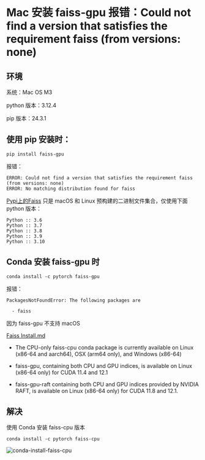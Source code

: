 # Mac 安装 faiss-gpu 报错：Could not find a version that satisfies the requirement faiss (from versions: none)

## 环境

系统：Mac OS M3

python 版本：3.12.4

pip 版本：24.3.1



 ## 使用 pip 安装时：

```shell
pip install faiss-gpu
```

报错：

```shell
ERROR: Could not find a version that satisfies the requirement faiss (from versions: none)
ERROR: No matching distribution found for faiss
```

[Pypi上的Faiss](https://pypi.org/project/faiss-gpu/) 只是 macOS 和 Linux 预构建的二进制文件集合，仅使用下面python 版本：

```shell
Python :: 3.6
Python :: 3.7
Python :: 3.8
Python :: 3.9
Python :: 3.10
```

## Conda 安装 faiss-gpu 时

```shell
conda install -c pytorch faiss-gpu
```

报错：

```shell
PackagesNotFoundError: The following packages are 

  - faiss
```

因为 faiss-gpu 不支持 macOS

[Faiss Install.md](https://github.com/facebookresearch/faiss/blob/main/INSTALL.md)

- The CPU-only faiss-cpu conda package is currently available on Linux (x86-64 and aarch64), OSX (arm64 only), and Windows (x86-64)

- faiss-gpu, containing both CPU and GPU indices, is available on Linux (x86-64 only) for CUDA 11.4 and 12.1
- faiss-gpu-raft containing both CPU and GPU indices provided by NVIDIA RAFT, is available on Linux (x86-64 only) for CUDA 11.8 and 12.1.

## 解决

使用 Conda 安装 faiss-cpu 版本

```shell
conda install -c pytorch faiss-cpu
```

![conda-install-faiss-cpu](https://gallery-lsky.silentmo.cn/i_blog/2025/01//conda-install-faiss-cpu.png)
